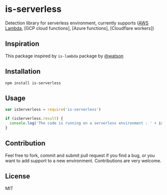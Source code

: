 # is-serverless

Detection library for serverless environment, currently supports ([AWS Lambda](https://aws.amazon.com/lambda/), [GCP cloud functions], [Azure functions], [Cloudflare workers])

## Inspiration

This package inspired by `is-lambda` package by [@watson](https://github.com/watson)

## Installation

```
npm install is-serverless
```

## Usage

```js
var isServerless = require('is-serverless')

if (isServerless.result) {
  console.log('The code is running on a serverless environment : ' + isServerless.whichOne)
}
```

## Contribution

Feel free to fork, commit and submit pull request if you find a bug, or you want to add support to a new environment. Contributions are very welcome.


## License

MIT